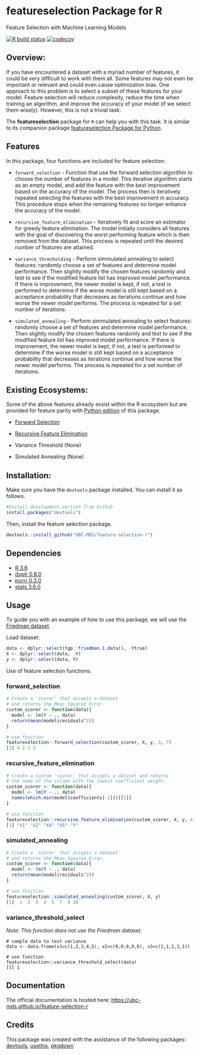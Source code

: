 
<!-- README.md is generated from README.Rmd. Please edit that file -->

# featureselection Package for R

Feature Selection with Machine Learning Models

<!-- badges: start -->

[![R build
status](https://github.com/UBC-MDS/feature-selection-r/workflows/R-CMD-check/badge.svg)](https://github.com/UBC-MDS/feature-selection-r/actions)
[![codecov](https://codecov.io/gh/UBC-MDS/feature-selection-r/branch/master/graph/badge.svg)](https://codecov.io/gh/UBC-MDS/feature-selection-r)
<!-- badges: end -->

## Overview:

If you have encountered a dataset with a myriad number of features, it
could be very difficult to work with them all. Some features may not
even be important or relevant and could even cause optimization bias.
One approach to this problem is to select a subset of these features for
your model. Feature selection will reduce complexity, reduce the time
when training an algorithm, and improve the accuracy of your model (if
we select them wisely). However, this is not a trivial task.

The **featureselection** package for `R` can help you with this task. It
is similar to its companion package [featureselection Package for
Python](https://devtools.r-lib.org).

## Features

In this package, four functions are included for feature selection:

  - `forward_selection` - Function that use the forward selection
    algorithm to choose the number of features in a model. This
    iterative algorithm starts as an empty model, and add the feature
    with the best improvement based on the accuracy of the model. The
    process then is iteratively repeated selecting the features with the
    best improvement in accuracy. This procedure stops when the
    remaining features no longer enhance the accuracy of the model.

  - `recursive_feature_elimination` - Iteratively fit and score an
    estimator for greedy feature elimination. The model initially
    considers all features with the goal of discovering the worst
    performing feature which is then removed from the dataset. This
    process is repeated until the desired number of features are
    attained.

  - `variance_thresholding` - Perform simmulated annealing to select
    features: randomly choose a set of features and determine model
    performance. Then slightly modify the chosen features randomly and
    test to see if the modified feature list has improved model
    performance. If there is improvement, the newer model is kept, if
    not, a test is performed to determine if the worse model is still
    kept based on a acceptance probability that decreases as iterations
    continue and how worse the newer model performs. The process is
    repeated for a set number of iterations.

  - `simulated_annealing` - Perform simmulated annealing to select
    features: randomly choose a set of features and determine model
    performance. Then slightly modify the chosen features randomly and
    test to see if the modified feature list has improved model
    performance. If there is improvement, the newer model is kept, if
    not, a test is performed to determine if the worse model is still
    kept based on a acceptance probability that decreases as iterations
    continue and how worse the newer model performs. The process is
    repeated for a set number of iterations.

## Existing Ecosystems:

Some of the above features already exsist within the R ecosystem but are
provided for feature parity with [Python
edition](https://github.com/UBC-MDS/feature-selection-python) of this
package.

  - [Forward
    Selection](https://www.rdocumentation.org/packages/MXM/versions/0.9.4/topics/Forward%20selection)

  - [Recursive Feature
    Elimination](https://www.rdocumentation.org/packages/caret/versions/6.0-85/topics/rfe)

  - Variance Threshold (None)

  - Simulated Annealing (None)

## Installation:

Make sure you have the `devtools` package installed. You can install it
as follows.

``` r
#Install development version from Github
install.packages("devtools")
```

Then, install the feature selection package.

``` r
devtools::install_github("UBC-MDS/feature-selection-r")
```

## Dependencies

  - [R 3.6](https://www.r-project.org/)
  - [dyplr 0.8.0](https://dplyr.tidyverse.org/)
  - [purrr 0.3.0](https://purrr.tidyverse.org/)
  - [stats 3.6.0](https://stat.ethz.ch/R-manual/R-devel/library/stats/html/00Index.html)

## Usage

To guide you with an example of how to use this package, we will use the
[Friedman
dataset](https://www.rdocumentation.org/packages/tgp/versions/2.4-14/topics/friedman.1.data).

Load dataset:

``` r
data <- dplyr::select(tgp::friedman.1.data(), -Ytrue)
X <- dplyr::select(data, -Y)
y <- dplyr::select(data, Y)
```

Use of feature selection functions:

### forward\_selection

``` r
# Create a 'scorer' that accepts a dataset
# and returns the Mean Squared Error.
custom_scorer <- function(data){
  model <- lm(Y ~ ., data)
  return(mean(model$residuals^2))
}

# use function
featureselection::forward_selection(custom_scorer, X, y, 3, 7)
[1] 4 2 1 5
```

### recursive\_feature\_elimination

``` r
# Create a custom 'scorer' that accepts a dataset and returns
# the name of the column with the lowest coefficient weight.
custom_scorer <- function(data){
  model <- lm(Y ~ ., data)
  names(which.min(model$coefficients[-1]))[[1]]
}

# use function
featureselection::recursive_feature_elimination(custom_scorer, X, y, 4)
[1] "X1" "X2" "X4" "X5" "Y"
```

### simulated\_annealing

``` r
# Create a 'scorer' that accepts a dataset
# and returns the Mean Squared Error.
custom_scorer <- function(data){
  model <- lm(Y ~ ., data)
  return(mean(model$residuals^2))
}

# use function
featureselection::simulated_annealing(custom_scorer, X, y)
[1]  1  2  3  4  5  7  9 10
```

### variance\_threshold\_select

*Note: This function does not use the Friedman dataset.*

    # sample data to test variance
    data <- data.frame(x1=c(1,2,3,4,5), x2=c(0,0,0,0,0), x3=c(1,1,1,1,1))
    
    # use function
    featureselection::variance_threshold_select(data)
    [1] 1

## Documentation

The official documentation is hosted here:
<https://ubc-mds.github.io/feature-selection-r>

## Credits

This package was created with the assistance of the following packages:
[devtools](https://devtools.r-lib.org),
[usethis](https://github.com/r-lib/usethis),
[pkgdown](https://pkgdown.r-lib.org)
